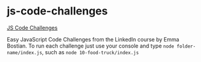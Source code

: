 # js-code-challenges
[JS Code Challenges](https://www.linkedin.com/learning/javascript-code-challenges)

Easy JavaScript Code Challenges from the LinkedIn course by Emma Bostian.
To run each challenge just use your console and type `node folder-name/index.js`, such as `node 10-food-truck/index.js`
